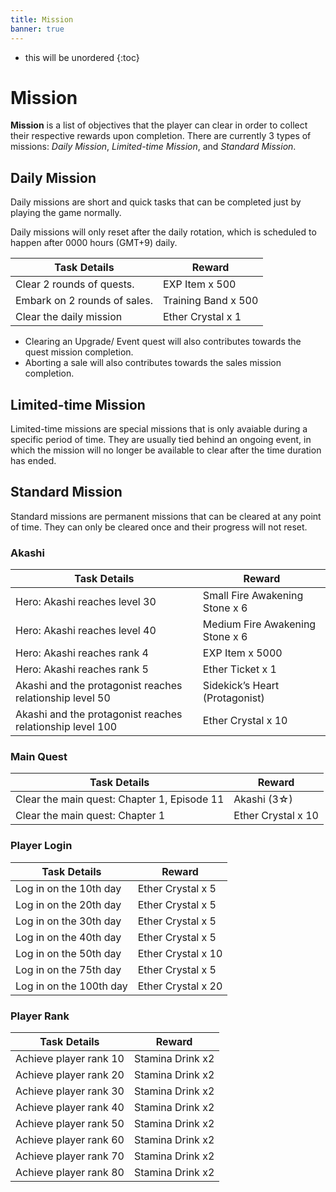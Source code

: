 ```yaml
---
title: Mission
banner: true
---
```


* this will be unordered
{:toc}

# Mission

**Mission** is a list of objectives that the player can clear in order to collect their respective rewards upon completion. There are currently 3 types of missions: *Daily Mission*, *Limited-time Mission*, and *Standard Mission*.

## Daily Mission

Daily missions are short and quick tasks that can be completed just by playing the game normally.

Daily missions will only reset after the daily rotation, which is scheduled to happen after 0000 hours (GMT+9) daily.

|Task Details|Reward|
|-|-|
|Clear 2 rounds of quests.|EXP Item x 500|
|Embark on 2 rounds of sales.|Training Band x 500|
|Clear the daily mission|Ether Crystal x 1|

* Clearing an Upgrade/ Event quest will also contributes towards the quest mission completion.
* Aborting a sale will also contributes towards the sales mission completion.

## Limited-time Mission

Limited-time missions are special missions that is only avaiable during a specific period of time. They are usually tied behind an ongoing event, in which the mission will no longer be available to clear after the time duration has ended.

## Standard Mission

Standard missions are permanent missions that can be cleared at any point of time. They can only be cleared once and their progress will not reset.

### Akashi
|Task Details|Reward|
|-|-|
|Hero: Akashi reaches level 30|Small Fire Awakening Stone x 6|
|Hero: Akashi reaches level 40|Medium Fire Awakening Stone x 6|
|Hero: Akashi reaches rank 4|EXP Item x 5000|
|Hero: Akashi reaches rank 5|Ether Ticket x 1|
|Akashi and the protagonist reaches relationship level 50|Sidekick’s Heart (Protagonist)| 
|Akashi and the protagonist reaches relationship level 100|Ether Crystal x 10|

### Main Quest
|Task Details|Reward|
|-|-|
|Clear the main quest: Chapter 1, Episode 11|Akashi (3☆)|
|Clear the main quest: Chapter 1|Ether Crystal x 10|

### Player Login
|Task Details|Reward|
|-|-|
|Log in on the 10th day|Ether Crystal x 5|
|Log in on the 20th day|Ether Crystal x 5|
|Log in on the 30th day|Ether Crystal x 5|
|Log in on the 40th day|Ether Crystal x 5|
|Log in on the 50th day|Ether Crystal x 10|
|Log in on the 75th day|Ether Crystal x 5|
|Log in on the 100th day|Ether Crystal x 20|

### Player Rank
|Task Details|Reward|
|-|-|
|Achieve player rank 10|Stamina Drink x2|
|Achieve player rank 20|Stamina Drink x2|
|Achieve player rank 30|Stamina Drink x2|
|Achieve player rank 40|Stamina Drink x2|
|Achieve player rank 50|Stamina Drink x2|
|Achieve player rank 60|Stamina Drink x2|
|Achieve player rank 70|Stamina Drink x2|
|Achieve player rank 80|Stamina Drink x2|

